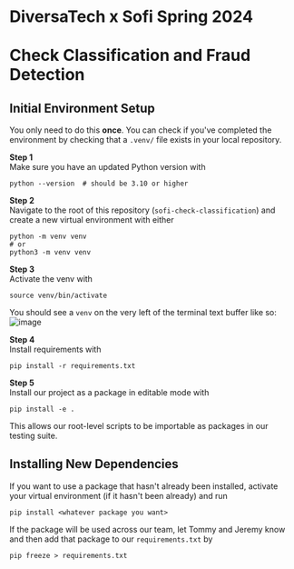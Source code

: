 # DiversaTech x Sofi Spring 2024<br><br>Check Classification and Fraud Detection

## Initial Environment Setup

You only need to do this **once**. You can check if you've completed the environment by checking that a `.venv/` file exists in your local repository. 

**Step 1** <br>
Make sure you have an updated Python version with
```
python --version  # should be 3.10 or higher
```

**Step 2** <br>
Navigate to the root of this repository (`sofi-check-classification`) and create a new virtual environment with either
```
python -m venv venv
# or
python3 -m venv venv
```

**Step 3** <br>
Activate the venv with
```
source venv/bin/activate
```
You should see a `venv` on the very left of the terminal text buffer like so:
![image](https://github.com/JermXT/sofi-check-classification/assets/82493352/c05a4041-b191-4baa-bd20-419e584e2d08)

**Step 4** <br>
Install requirements with
```
pip install -r requirements.txt
```

**Step 5** <br>
Install our project as a package in editable mode with
```
pip install -e .
```
This allows our root-level scripts to be importable as packages in our testing suite.


## Installing New Dependencies
If you want to use a package that hasn't already been installed, activate your virtual environment (if it hasn't been already) and run
```
pip install <whatever package you want>
```
If the package will be used across our team, let Tommy and Jeremy know and then add that package to our `requirements.txt` by
```
pip freeze > requirements.txt
```
